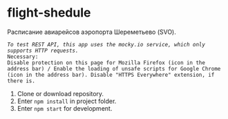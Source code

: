 # flight-shedule

Расписание авиарейсов аэропорта Шереметьево (SVO).

*`To test REST API, this app uses the mocky.io service, which only supports HTTP requests.`* <br/>
`Necessary:`<br/>
`Disable protection on this page for Mozilla Firefox (icon in the address bar) /
Enable the loading of unsafe scripts for Google Chrome (icon in the address bar).
Disable "HTTPS Everywhere" extension, if there is.`

1. Clone or download repository.
2. Enter <code>npm install</code> in project folder.
3. Enter <code>npm start</code> for development.